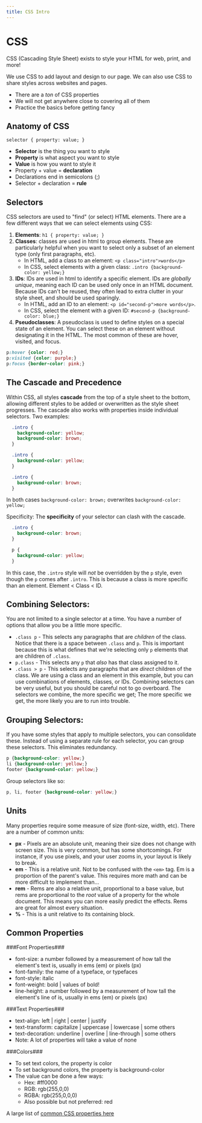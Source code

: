 ```yaml
---
title: CSS Intro 
---
```


# CSS

CSS (Cascading Style Sheet) exists to style your HTML for web, print, and more!

We use CSS to add layout and design to our page. We can also use CSS to share styles across websites and pages.

- There are a *ton* of CSS properties
- We will not get anywhere close to
covering all of them
- Practice the basics before getting fancy

## Anatomy of CSS

`selector { property: value; }`

- __Selector__ is the thing you want to style
- __Property__ is what aspect you want to style
- __Value__ is how you want to style it
- Property + value = __declaration__
- Declarations end in semicolons (;)
- Selector + declaration = __rule__

## Selectors

CSS selectors are used to "find" (or select) HTML elements. There are a few different ways that we can select elements using CSS:

1. __Elements__: `h1 { property: value; }`
1. __Classes__: classes are used in html to group elements. These are particularly helpful when you want to select only a subset of an element type (only first paragraphs, etc).
    * In HTML, add a class to an element: `<p class="intro">words</p>`
    * In CSS, select elements with a given class: `.intro {background-color: yellow;}`
1. __IDs__: IDs are used in html to identify a specific element. IDs are *globally unique*, meaning each ID can be used only once in an HTML document. Because IDs can't be reused, they often lead to extra clutter in your style sheet, and should be used sparingly.
    * In HTML, add an ID to an element: `<p id="second-p">more words</p>`.
    * In CSS, select the element with a given ID: `#second-p {background-color: blue;}`
1. __Pseudoclasses__: A pseudoclass is used to define styles on a special state of an element. You can select these on an element without designating it in the HTML. The most common of these are hover, visited, and focus.
```css
p:hover {color: red;}
p:visited {color: purple;}
p:focus {border-color: pink;}
```

## The Cascade and Precedence
Within CSS, all styles __cascade__ from the top of a style sheet to the bottom, allowing different styles to be added or overwritten as the style sheet progresses. The cascade also works with properties inside individual selectors. Two examples:
```css
  .intro {
    background-color: yellow;
    background-color: brown;
  }
```

```css
  .intro {
    background-color: yellow;
  }

  .intro {
    background-color: brown;
  }
```
In both cases `background-color: brown;` overwrites `background-color: yellow;`

Specificity: The __specificity__ of your selector can clash with the cascade.
```css
  .intro {
    background-color: brown;
  }

  p {
    background-color: yellow;
  }
```
In this case, the `.intro` style will _not_ be overridden by the `p` style, even though the `p` comes after `.intro`. This is because a class is more specific than an element. Element < Class < ID.

## Combining Selectors:
You are not limited to a single selector at a time. You have a number of options that allow you be a little more specific.
- `.class p` - This selects any paragraphs that are _children_ of the class. Notice that there is a space between `.class` and `p`. This is important because this is what defines that we're selecting only `p` elements that are children of `.class`.
- `p.class` - This selects any `p` that _also_ has that class assigned to it.
- `.class > p` - This selects any paragraphs that are _direct_ children of the class.
We are using a class and an element in this example, but you can use combinations of elements, classes, or IDs.
Combining selectors can be very useful, but you should be careful not to go overboard. The selectors we combine, the more specific we get; The more specific we get, the more likely you are to run into trouble.

## Grouping Selectors:
If you have some styles that apply to multiple selectors, you can consolidate these. Instead of using a separate rule for each selector, you can group these selectors. This eliminates redundancy.
```css
p {background-color: yellow;}
li {background-color: yellow;}
footer {background-color: yellow;}
```
Group selectors like so:
```css
p, li, footer {background-color: yellow;}
```

## Units
Many properties require some measure of size (font-size, width, etc). There are a number of common units:
- __px__ - Pixels are an absolute unit, meaning their size does not change with screen size. This is very common, but has some shortcomings. For instance, if you use pixels, and your user zooms in, your layout is likely to break.
- __em__ - This is a relative unit. Not to be confused with the `<em>` tag. Em is a proportion of the parent's value. This requires more math and can be more difficult to implement than...
- __rem__ - Rems are also a relative unit, proportional to a base value, but rems are proportional to the _root_ value of a property for the whole document. This means you can more easily predict the effects. Rems are great for almost every situation.
- __%__ - This is a unit relative to its containing block.


## Common Properties

###Font Properties###

- font-size: a number followed by a measurement of how tall the element's text is, usually in ems (em) or pixels (px)
- font-family: the name of a typeface, or typefaces
- font-style: italic
- font-weight: bold | values of bold!
- line-height: a number followed by a
measurement of how tall the element's line of is,
usually in ems (em) or pixels (px)

###Text Properties###

- text-align: left | right | center | justify
- text-transform: capitalize | uppercase | lowercase | some others
- text-decoration: underline | overline | line-through | some others
- Note: A lot of properties will take a value of none

###Colors###

- To set text colors, the property is color
- To set background colors, the property is background-color
- The value can be done a few ways:
  - Hex: #ff0000
  - RGB: rgb(255,0,0)
  - RGBA: rgb(255,0,0,0)
  - Also possible but not preferred: red

A large list of [common CSS properties here](https://developer.mozilla.org/en-US/docs/Web/CSS/CSS_Properties_Reference)
